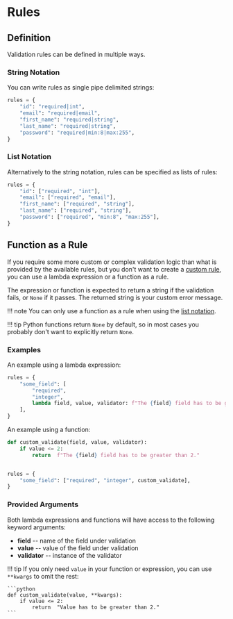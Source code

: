 # Rules

## Definition

Validation rules can be defined in multiple ways.

### String Notation

You can write rules as single pipe delimited strings:

```python
rules = {
    "id": "required|int",
    "email": "required|email",
    "first_name": "required|string",
    "last_name": "required|string",
    "password": "required|min:8|max:255",
}
```

### List Notation

Alternatively to the string notation, rules can be specified as lists of rules:

```python
rules = {
    "id": ["required", "int"],
    "email": ["required", "email"],
    "first_name": ["required", "string"],
    "last_name": ["required", "string"],
    "password": ["required", "min:8", "max:255"],
}
```

## Function as a Rule

If you require some more custom or complex validation logic than what is provided by the available rules, but you don't want to create a [custom rule](custom_rules.md), you can use a lambda expression or a function as a rule. 

The expression or function is expected to return a string if the validation fails, or `None` if it passes. The returned string is your custom error message.

!!! note
    You can only use a function as a rule when using the [list notation](#list-notation).

!!! tip
    Python functions return `None` by default, so in most cases you probably don't want to explicitly return `None`.

### Examples

An example using a lambda expression:

```python
rules = {
    "some_field": [
        "required",
        "integer",
        lambda field, value, validator: f"The {field} field has to be greater than 2." if value <= 2 else None,
    ],
}
```

An example using a function:

```python
def custom_validate(field, value, validator):
    if value <= 2:
        return  f"The {field} field has to be greater than 2."


rules = {
    "some_field": ["required", "integer", custom_validate],
}
```

### Provided Arguments

Both lambda expressions and functions will have access to the following keyword arguments:

- **field** -- name of the field under validation
- **value** -- value of the field under validation
- **validator** -- instance of the validator

!!! tip
    If you only need `value` in your function or expression, you can use `**kwargs` to omit the rest:
    
    ```python
    def custom_validate(value, **kwargs):
        if value <= 2:
            return  "Value has to be greater than 2."
    ```